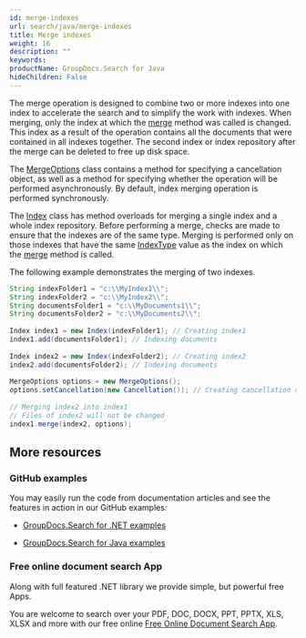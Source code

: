 ```yaml
---
id: merge-indexes
url: search/java/merge-indexes
title: Merge indexes
weight: 16
description: ""
keywords: 
productName: GroupDocs.Search for Java
hideChildren: False
---
```

The merge operation is designed to combine two or more indexes into one index to accelerate the search and to simplify the work with indexes. When merging, only the index at which the [merge](https://apireference.groupdocs.com/search/java/com.groupdocs.search/Index#merge(com.groupdocs.search.Index,%20com.groupdocs.search.options.MergeOptions)) method was called is changed. This index as a result of the operation contains all the documents that were contained in all indexes together. The second index or index repository after the merge can be deleted to free up disk space.

The [MergeOptions](https://apireference.groupdocs.com/search/java/com.groupdocs.search.options/MergeOptions) class contains a method for specifying a cancellation object, as well as a method for specifying whether the operation will be performed asynchronously. By default, index merging operation is performed synchronously.

The [Index](https://apireference.groupdocs.com/search/java/com.groupdocs.search/Index) class has method overloads for merging a single index and a whole index repository. Before performing a merge, checks are made to ensure that the indexes are of the same type. Merging is performed only on those indexes that have the same [IndexType](https://apireference.groupdocs.com/search/java/com.groupdocs.search.options/IndexType) value as the index on which the [merge](https://apireference.groupdocs.com/search/java/com.groupdocs.search/Index#merge(com.groupdocs.search.Index,%20com.groupdocs.search.options.MergeOptions)) method is called.

The following example demonstrates the merging of two indexes.



```java
String indexFolder1 = "c:\\MyIndex1\\";
String indexFolder2 = "c:\\MyIndex2\\";
String documentsFolder1 = "c:\\MyDocuments1\\";
String documentsFolder2 = "c:\\MyDocuments2\\";
 
Index index1 = new Index(indexFolder1); // Creating index1
index1.add(documentsFolder1); // Indexing documents
 
Index index2 = new Index(indexFolder2); // Creating index2
index2.add(documentsFolder2); // Indexing documents
 
MergeOptions options = new MergeOptions();
options.setCancellation(new Cancellation()); // Creating cancellation object to be able to cancel the oparation
 
// Merging index2 into index1
// Files of index2 will not be changed
index1.merge(index2, options);
```

## More resources

### GitHub examples

You may easily run the code from documentation articles and see the features in action in our GitHub examples:

*   [GroupDocs.Search for .NET examples](https://github.com/groupdocs-search/GroupDocs.Search-for-.NET)
    
*   [GroupDocs.Search for Java examples](https://github.com/groupdocs-search/GroupDocs.Search-for-Java)
    

### Free online document search App

Along with full featured .NET library we provide simple, but powerful free Apps.

You are welcome to search over your PDF, DOC, DOCX, PPT, PPTX, XLS, XLSX and more with our free online [Free Online Document Search App](https://products.groupdocs.app/search).
